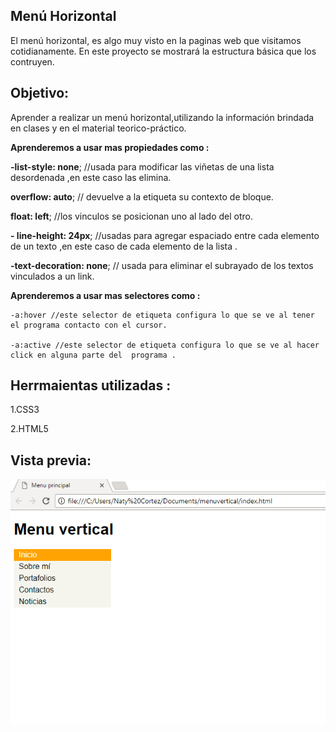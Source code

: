 Menú Horizontal
-----
El menú horizontal, es algo muy visto en la paginas web que visitamos cotidianamente.
En este proyecto se mostrará la estructura básica que los contruyen.

Objetivo:
-----
Aprender a realizar un menú horizontal,utilizando la información brindada en clases y en el material teorico-práctico.

**Aprenderemos a usar mas propiedades como :**

   **-list-style: none**; //usada para modificar las viñetas de una lista desordenada ,en este caso las elimina.

   **overflow: auto**; // devuelve a la etiqueta su contexto de bloque.

   **float: left**; //los vinculos se posicionan uno al lado del otro.

   **- line-height: 24px**; //usadas para agregar espaciado entre cada elemento de un texto ,en este caso de cada elemento de la lista .

   **-text-decoration: none**; // usada para eliminar el subrayado de los textos vinculados a un link.

**Aprenderemos a usar mas selectores como :**

    -a:hover //este selector de etiqueta configura lo que se ve al tener el programa contacto con el cursor.

    -a:active //este selector de etiqueta configura lo que se ve al hacer click en alguna parte del  programa .


Herrmaientas utilizadas :
----
1.CSS3

2.HTML5

Vista previa:
----
![VISTAPROYECTO](https://raw.githubusercontent.com/NatalyCortez/menuvertical/master/assets/img/Captura.PNG)
